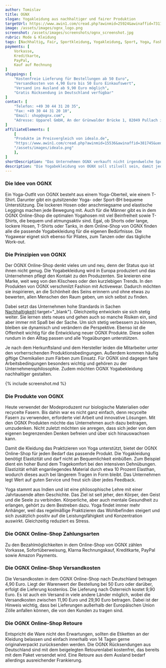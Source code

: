 ```yaml
---
author: Tomislav
title: OGNX
slogan: Yogakleidung aus nachhaltiger und fairer Produktion
targetUrl: https://www.awin1.com/cread.php?awinmid=25924&awinaffid=731132
image: /assets/images/ognx_logo.png
screenshot: /assets/images/screenshots/ognx_screenshot.jpg
rubric: Mode & Kleidung
tags: [Nachhaltig, Fair, Sportkleidung, Yogakleidung, Sport, Yoga, Fashion, Mode]
payments: [
    Vorkasse,
    Kreditkarte,
    PayPal,
    Kauf auf Rechnung
]
shippings: [
    "Kostenfreie Lieferung für Bestellungen ab 50 Euro",
    "Versandkosten von 4,90 Euro bis 50 Euro Einkaufswert",
    "Versand ins Ausland ab 9,90 Euro möglich",
    "Gratis Rücksendung in Deutschland verfügbar"
]
contact: [
    "Telefon: +49 30 44 31 20 35",
    "Fax: +49 30 44 31 20 10",
    "Email: shop@ognx.com",
    "Adresse: Upparel GmbH, An der Grünwalder Brücke 1, 82049 Pullach im Isartal"
]
affiliateElements: [
    [
    "Produkte im Preisvergleich von idealo.de", 
    "https://www.awin1.com/cread.php?awinmid=15536&awinaffid=381745&ued=https%3A%2F%2Fwww.idealo.de%2Fpreisvergleich%2FMainSearchProductCategory.html%3Fq%3Dognx", 
    "/assets/images/idealo.png"
    ],
]
shortDescription: "Das Unternehmen OGNX verkauft nicht irgendwelche Sportbekleidung, sondern legt bei seiner umweltfreundlichen Yogakleidung einen großen Wert auf die nachhaltigen Materialien und die faire Produktion."
description: "Die Yogabekleidung von OGNX soll stilvoll sein, damit jeder für sich auch das optisch ansprechende Modell findet. Es ist aber in erster Linie wichtig, dass die Kleidung die Ausübung von Yoga unterstützt. Schließlich geht es darum, den Kopf freizubekommen und bei ausgedehnten Yogaübungen den Alltag um sich herum zu vergessen."
---
```


### Die Idee von OGNX

Ein Yoga-Outfit von OGNX besteht aus einem Yoga-Oberteil, wie einem T-Shirt. Darunter gibt ein gutsitzender Yoga- oder Sport-BH bequeme Unterstützung. Die lockeren Hosen oder anschmiegsame und elastische Leggings machen jede Bewegung mit. Auch für die Männer gibt es in dem OGNX Online-Shop die optimalen Yogahosen mit viel Beinfreiheit sowie T-Shirts, die bequem und atmungsaktiv sind. Egal, ob Shorts oder lange, lockere Hosen, T-Shirts oder Tanks, in dem Online-Shop von OGNX finden alle die passende Yogabekleidung für die eigenen Bedürfnisse. Die Yogawear eignet sich ebenso für Pilates, zum Tanzen oder das tägliche Work-out.

### Die Prinzipien von OGNX

Der OGNX Online-Shop denkt vieles um und neu, denn der Status quo ist ihnen nicht genug. Die Yogabekleidung wird in Europa produziert und das Unternehmen pflegt den Kontakt zu den Produzenten. Sie kreieren eine Marke, weit weg von den Klischees oder den kurzlebigen Trends. In den Produkten von OGNX verschmilzt Fashion mit Activewear. Dadurch möchten sie inspirieren, an die Schönheit des Seins erinnern und ohne etwas zu bewerten, allen Menschen den Raum geben, um sich selbst zu finden.

Dabei setzt das Unternehmen hohe Standards in Sachen [Nachhaltigkeit](https://ognx.com/pages/unser-material){:target="_blank"}. Gleichzeitig entwickeln sie sich stetig weiter. Sie lernen stets neues und gehen auch so manche Risiken ein, sind aber immer mit Spaß bei der Sache. Um sich stetig verbessern zu können, bleiben sie dynamisch und verändern die Perspektive. Ebenso ist die Offenheit wichtig für die Entwicklung neuer OGNX Produkte. Diese sollen rundum in den Alltag passen und alle Yogaübungen unterstützen.

Je nach dem Herkunftsland und dem Hersteller leiden die Mitarbeiter unter den vorherrschenden Produktionsbedingungen. Außerdem kommen häufig giftige Chemikalien zum Färben zum Einsatz. Für OGNX sind dagegen faire Arbeitsbedingungen besonders wichtig und gehören zu der Unternehmensphilosophie. Zudem möchten OGNX Yogabekleidung nachhaltiger gestalten.

{% include screenshot.md %}

### Die Produkte von OGNX

Heute verwendet der Modeproduzent nur biologische Materialien oder recycelte Fasern. Bis dahin war es nicht ganz einfach, denn recycelte Fasern zu verwenden, erforderte viel Arbeit und innovative Lösungen. Mit den OGNX Produkten möchte das Unternehmen auch dazu beitragen, umzudenken. Nicht zuletzt möchten sie anregen, dass sich jeder von dem eigenen begrenzenden Denken befreien und über sich hinauswachsen kann.

Damit die Kleidung das Praktizieren von Yoga unterstützt, bietet der OGNX Online-Shop für jeden Bedarf das passende Produkt. Die Yogakleidung benötigt Elastizität und darf nicht an Bequemlichkeit einbüßen. Zum Beispiel dient ein hoher Bund dem Tragekomfort bei den intensiven Dehnübungen. Elastizität erhält enganliegendes Material durch etwa 10 Prozent Elasthan, wodurch dieses auch bei längerem Tragen in Form bleibt. Das Unternehmen legt Wert auf guten Service und freut sich über jedes Feedback.

Yoga stammt aus Indien und ist eine philosophische Lehre mit einer Jahrtausende alten Geschichte. Das Ziel ist seit jeher, den Körper, den Geist und die Seele zu verbinden. Körperliche, aber auch mentale Gesundheit zu erlangen, gehört zu dem Bestreben dazu. Yoga findet immer mehr Anhänger, weil das regelmäßige Praktizieren das Wohlbefinden steigert und sich zusätzlich positiv auf die Leistungsfähigkeit und Konzentration auswirkt. Gleichzeitig reduziert es Stress.

### Die OGNX Online-Shop Zahlungsarten

Zu den Bezahlmöglichkeiten in dem Online-Shop von OGNX zählen Vorkasse, Sofortüberweisung, Klarna Rechnungskauf, Kreditkarte, PayPal sowie Amazon Payments.

### Die OGNX Online-Shop Versandkosten

Die Versandkosten in dem OGNX Online-Shop nach Deutschland betragen 4,90 Euro. Liegt der Warenwert der Bestellung bei 50 Euro oder darüber, erfolgt die Lieferung kostenlos. Die Lieferung nach Österreich kostet 9,90 Euro. Es ist auch ein Versand in viele andere Länder möglich, wobei die Versandkosten zwischen 11,90 Euro und 29,90 Euro betragen. Dabei ist der Hinweis wichtig, dass bei Lieferungen außerhalb der Europäischen Union Zölle anfallen können, die von den Kunden zu tragen sind.

### Die OGNX Online-Shop Retoure

Entspricht die Ware nicht den Erwartungen, sollten die Etiketten an der Kleidung belassen und einfach innerhalb von 14 Tagen gerne originalverpackt zurücksenden werden. Die OGNX Rücksendungen aus Deutschland sind mit dem beigelegten Retourenlabel kostenfrei, das bereits mit dem Paket versendet wird. Eine Retoure aus dem Ausland bedarf allerdings ausreichender Frankierung.